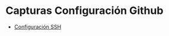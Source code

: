 # Capturas Configuración Github

- [Configuración SSH](https://github.com/alvarogaro/AGR-MVS/blob/objetivo_0_AGR/images/clave-ssh-github.jpg)